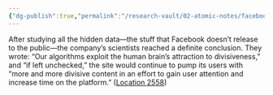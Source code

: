 ```yaml
---
{"dg-publish":true,"permalink":"/research-vault/02-atomic-notes/facebook-algorithms-exploit-psychological-tendency-to-prefer-division/"}
---
```


After studying all the hidden data—the stuff that Facebook doesn’t release to the public—the company’s scientists reached a definite conclusion. They wrote: “Our algorithms exploit the human brain’s attraction to divisiveness,” and “if left unchecked,” the site would continue to pump its users with “more and more divisive content in an effort to gain user attention and increase time on the platform.” ([Location 2558](https://readwise.io/to_kindle?action=open&asin=B093G9TS91&location=2558)) 